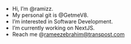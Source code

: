 - Hi, I’m @ramizz.
- My personal git is @GetmeV8.
- I’m interested in Software Development.
- I’m currently working on NextJS.
- Reach me @rameezebrahim@transpost.com

<!---
raamizz/raamizz is a ✨ special ✨ repository because its `README.md` (this file) appears on your GitHub profile.
You can click the Preview link to take a look at your changes.
--->
